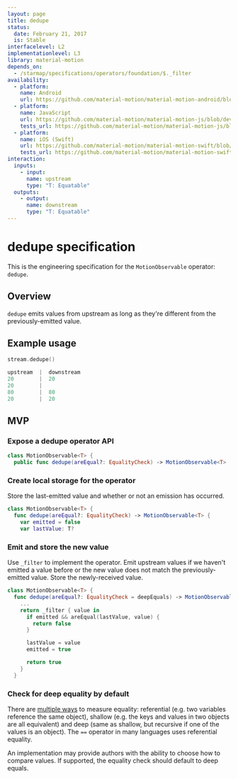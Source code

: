 ```yaml
---
layout: page
title: dedupe
status:
  date: February 21, 2017
  is: Stable
interfacelevel: L2
implementationlevel: L3
library: material-motion
depends_on:
  - /starmap/specifications/operators/foundation/$._filter
availability:
  - platform:
    name: Android
    url: https://github.com/material-motion/material-motion-android/blob/develop/library/src/main/java/com/google/android/material/motion/operators/Dedupe.java
  - platform:
    name: JavaScript
    url: https://github.com/material-motion/material-motion-js/blob/develop/packages/core/src/operators/dedupe.ts
    tests_url: https://github.com/material-motion/material-motion-js/blob/develop/packages/core/src/observables/__tests__/dedupe.test.ts
  - platform:
    name: iOS (Swift)
    url: https://github.com/material-motion/material-motion-swift/blob/develop/src/operators/dedupe.swift
    tests_url: https://github.com/material-motion/material-motion-swift/blob/develop/tests/unit/operator/dedupeTests.swift
interaction:
  inputs:
    - input:
      name: upstream
      type: "T: Equatable"
  outputs:
    - output:
      name: downstream
      type: "T: Equatable"
---
```


# dedupe specification

This is the engineering specification for the `MotionObservable` operator: `dedupe`.

## Overview

`dedupe` emits values from upstream as long as they're different from the previously-emitted value.

## Example usage

```swift
stream.dedupe()

upstream  |  downstream
20        |  20
20        |
80        |  80
20        |  20
```

## MVP

### Expose a dedupe operator API

```swift
class MotionObservable<T> {
  public func dedupe(areEqual?: EqualityCheck) -> MotionObservable<T>
```

### Create local storage for the operator

Store the last-emitted value and whether or not an emission has occurred.

```swift
class MotionObservable<T> {
  func dedupe(areEqual?: EqualityCheck) -> MotionObservable<T> {
    var emitted = false
    var lastValue: T?
```

### Emit and store the new value

Use `_filter` to implement the operator. 
Emit upstream values if we haven't emitted a value before or the new value does not match the
previously-emitted value. Store the newly-received value.

```swift
class MotionObservable<T> {
  func dedupe(areEqual?: EqualityCheck = deepEquals) -> MotionObservable<T> {
    ...
    return _filter { value in
      if emitted && areEqual(lastValue, value) {
        return false
      }

      lastValue = value
      emitted = true

      return true
    }
  }
```

### Check for deep equality by default ###

There are [multiple ways](https://en.wikipedia.org/wiki/Object_copying) to measure equality: referential (e.g. two variables reference the same object), shallow (e.g. the keys and values in two objects are all equivalent) and deep (same as shallow, but recursive if one of the values is an object).  The `==` operator in many languages uses referential equality.

An implementation may provide authors with the ability to choose how to compare values.  If supported, the equality check should default to deep equals.
